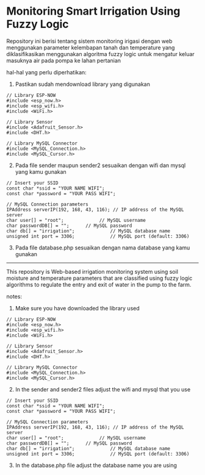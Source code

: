 # Monitoring Smart Irrigation Using Fuzzy Logic

Repository ini berisi tentang sistem monitoring irigasi dengan web menggunakan parameter kelembapan tanah dan temperature yang diklasifikasikan menggunakan algoritma fuzzy logic untuk mengatur keluar masuknya air pada pompa ke lahan pertanian

hal-hal yang perlu diperhatikan:
1. Pastikan sudah mendownload library yang digunakan

```
// Library ESP-NOW
#include <esp_now.h>
#include <esp_wifi.h>
#include <WiFi.h>

// Library Sensor
#include <Adafruit_Sensor.h>
#include <DHT.h>

// Library MySQL Connector
#include <MySQL_Connection.h>
#include <MySQL_Cursor.h>
```

2. Pada file sender maupun sender2 sesuaikan dengan wifi dan mysql yang kamu gunakan
```
// Insert your SSID
const char *ssid = "YOUR NAME WIFI";
const char *password = "YOUR PASS WIFI";

// MySQL Connection parameters
IPAddress serverIP(192, 168, 43, 116); // IP address of the MySQL server
char user[] = "root";             // MySQL username
char passwordDB[] = "";      // MySQL password
char db[] = "irrigation";             // MySQL database name
unsigned int port = 3306;             // MySQL port (default: 3306)
```
3. Pada file database.php sesuaikan dengan nama database yang kamu gunakan

-----------------------------------------

This repository is Web-based irrigation monitoring system using soil moisture and temperature parameters that are classified using fuzzy logic algorithms to regulate the entry and exit of water in the pump to the farm.

notes:
1. Make sure you have downloaded the library used
```
// Library ESP-NOW
#include <esp_now.h>
#include <esp_wifi.h>
#include <WiFi.h>

// Library Sensor
#include <Adafruit_Sensor.h>
#include <DHT.h>

// Library MySQL Connector
#include <MySQL_Connection.h>
#include <MySQL_Cursor.h>
```
2. In the sender and sender2 files adjust the wifi and mysql that you use

```
// Insert your SSID
const char *ssid = "YOUR NAME WIFI";
const char *password = "YOUR PASS WIFI";

// MySQL Connection parameters
IPAddress serverIP(192, 168, 43, 116); // IP address of the MySQL server
char user[] = "root";             // MySQL username
char passwordDB[] = "";      // MySQL password
char db[] = "irrigation";             // MySQL database name
unsigned int port = 3306;             // MySQL port (default: 3306)
``` 

3. In the database.php file adjust the database name you are using
